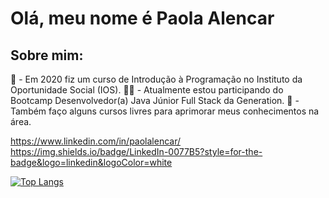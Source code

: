 # Olá, meu nome é Paola Alencar

## Sobre mim:

:raising_hand: - Em 2020 fiz um curso de Introdução à Programação no Instituto da Oportunidade Social (IOS).
:ok_woman: - Atualmente estou participando do Bootcamp Desenvolvedor(a) Java Júnior Full Stack da Generation.
:information_desk_person: - Também faço alguns cursos livres para aprimorar meus conhecimentos na área.

https://www.linkedin.com/in/paolalencar/ https://img.shields.io/badge/LinkedIn-0077B5?style=for-the-badge&logo=linkedin&logoColor=white

[![Top Langs](https://github-readme-stats.vercel.app/api/top-langs/?username=ofpaola&layout=compact)](https://github.com/ofpaola/github-readme-stats)

